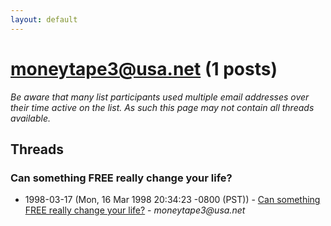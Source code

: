 ```yaml
---
layout: default
---
```


# moneytape3@usa.net (1 posts)

_Be aware that many list participants used multiple email addresses over their time active on the list. As such this page may not contain all threads available._

## Threads

### Can something FREE really change your life?
+ 1998-03-17 (Mon, 16 Mar 1998 20:34:23 -0800 (PST)) - [Can something FREE really change your life?](/archive/1998/03/381e048abc293b7127bb8ce27be1350245b26b61a997f1369dab14f53aa48cc1) - _moneytape3@usa.net_

